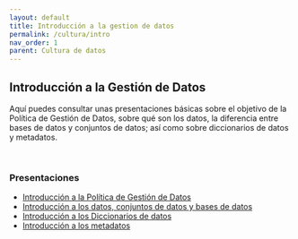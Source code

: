 ```yaml
---
layout: default
title: Introducción a la gestion de datos
permalink: /cultura/intro
nav_order: 1
parent: Cultura de datos
---
```

<div class="nonfooter text-justify ">

<h2>Introducción a la Gestión de Datos</h2>

<p>Aquí puedes consultar unas presentaciones básicas sobre el objetivo de la Política de Gestión de Datos, sobre qué son los datos, la diferencia entre bases de datos y conjuntos de datos; así como sobre diccionarios de datos y metadatos.
</p> <br>


<h3>Presentaciones</h3>

<ul>
<li> <a target="_blank" href="https://gobcdmx.github.io/politicadedatos/assets/ppts/2. Intro_politica.pdf"  download="Intro a politica.pdf">Introducción a la Política de Gestión de Datos</a> </li>

<li> <a target="_blank" href="https://gobcdmx.github.io/politicadedatos/assets/ppts/3. Intro_datos.pdf" download="Intro a datos.pdf">Introducción a los datos, conjuntos de datos y bases de datos</a></li>

<li><a target="_blank" href="https://gobcdmx.github.io/politicadedatos/assets/diccionario.pdf" download="Intro a diccionarios.pdf">Introducción a los Diccionarios de datos</a></li>

<li><a target="_blank" href="https://gobcdmx.github.io/politicadedatos/assets/ppts/intro_metadatos.pdf" download="Intro a Metadatos.pdf">Introducción a los metadatos</a> </li>

</ul>


</div>
